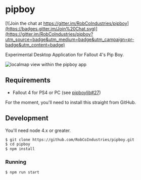 # pipboy

[![Join the chat at https://gitter.im/RobCoIndustries/pipboy](https://badges.gitter.im/Join%20Chat.svg)](https://gitter.im/RobCoIndustries/pipboy?utm_source=badge&utm_medium=badge&utm_campaign=pr-badge&utm_content=badge)

Experimental Desktop Application for Fallout 4's Pip Boy.

![localmap view within the pipboy app](https://cloud.githubusercontent.com/assets/2041385/11451663/11faf260-95ce-11e5-90af-5f0eb27602e2.gif)

## Requirements

* Fallout 4 for PS4 or PC (see [pipboylib#27](https://github.com/RobCoIndustries/pipboylib/issues/27))

For the moment, you'll need to install this straight from GitHub.

## Development

You'll need node 4.x or greater.

```bash
$ git clone https://github.com/RobCoIndustries/pipboy.git
$ cd pipboy
$ npm install
```

### Running

```bash
$ npm run start
```

